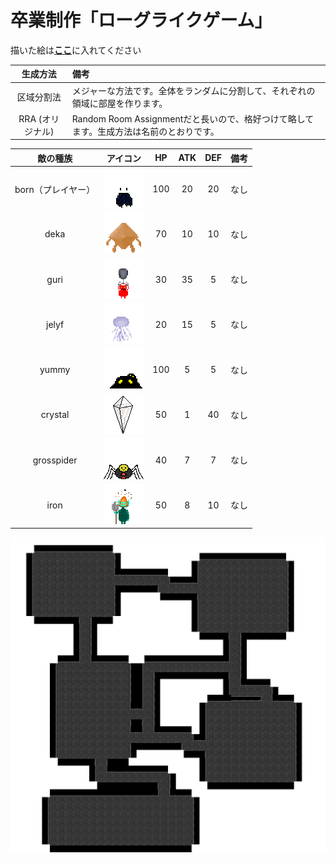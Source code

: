 # 卒業制作「ローグライクゲーム」

描いた絵は[**ここ**](/assets)に入れてください

|生成方法|備考|
|:--:|:--|
|区域分割法|メジャーな方法です。全体をランダムに分割して、それぞれの領域に部屋を作ります。|
|RRA  (オリジナル)|Random Room Assignmentだと長いので、格好つけて略してます。生成方法は名前のとおりです。|

|敵の種族         |アイコン                              |HP  |ATK |DEF |備考|
|:-------------:|:-----------------------------------:|:--:|:--:|:--:|:--|
|born（プレイヤー）|![born](sample/born.png)            | 100|  20|  20|なし|
|deka           |![deka](sample/deka.png)             |  70|  10|  10|なし|
|guri           |![guri](sample/guri.png)             |  30|  35|   5|なし|
|jelyf          |![jelyf](sample/jelyf.png)           |  20|  15|   5|なし|
|yummy          |![yummy](sample/yummy.png)           | 100|   5|   5|なし|
|crystal        |![crystal](sample/crystal.png)       |  50|   1|  40|なし|
|grosspider     |![grosspider](sample/grosspider.png) |  40|   7|   7|なし|
|iron           |![iron](sample/iron.png)             |  50|   8|  10|なし|


![参考画像](sample/sample.png)
